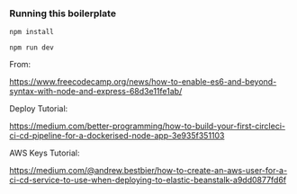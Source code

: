 ### Running this boilerplate

```
npm install

npm run dev
```

From: 

https://www.freecodecamp.org/news/how-to-enable-es6-and-beyond-syntax-with-node-and-express-68d3e11fe1ab/


Deploy Tutorial:

https://medium.com/better-programming/how-to-build-your-first-circleci-ci-cd-pipeline-for-a-dockerised-node-app-3e935f351103

AWS Keys Tutorial:

https://medium.com/@andrew.bestbier/how-to-create-an-aws-user-for-a-ci-cd-service-to-use-when-deploying-to-elastic-beanstalk-a9dd0877fd6f